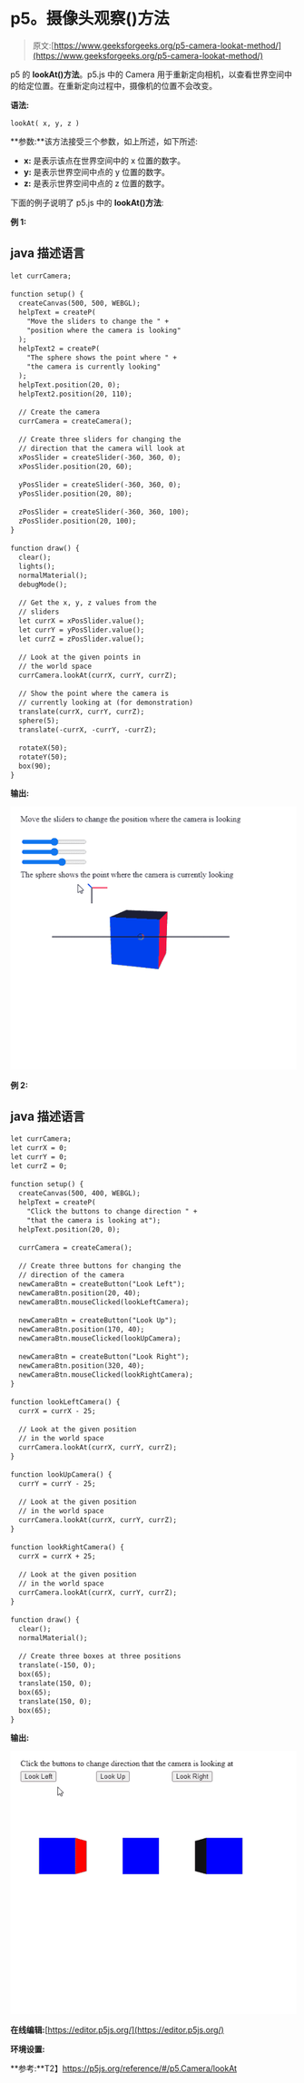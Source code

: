 # p5。摄像头观察()方法

> 原文:[https://www.geeksforgeeks.org/p5-camera-lookat-method/](https://www.geeksforgeeks.org/p5-camera-lookat-method/)

p5 的 **lookAt()方法**。p5.js 中的 Camera 用于重新定向相机，以查看世界空间中的给定位置。在重新定向过程中，摄像机的位置不会改变。

**语法:**

```
lookAt( x, y, z )

```

**参数:**该方法接受三个参数，如上所述，如下所述:

*   **x:** 是表示该点在世界空间中的 x 位置的数字。
*   **y:** 是表示世界空间中点的 y 位置的数字。
*   **z:** 是表示世界空间中点的 z 位置的数字。

下面的例子说明了 p5.js 中的 **lookAt()方法**:

**例 1:**

## java 描述语言

```
let currCamera;

function setup() {
  createCanvas(500, 500, WEBGL);
  helpText = createP(
    "Move the sliders to change the " +
    "position where the camera is looking"
  );
  helpText2 = createP(
    "The sphere shows the point where " +
    "the camera is currently looking"
  );
  helpText.position(20, 0);
  helpText2.position(20, 110);

  // Create the camera
  currCamera = createCamera();

  // Create three sliders for changing the
  // direction that the camera will look at
  xPosSlider = createSlider(-360, 360, 0);
  xPosSlider.position(20, 60);

  yPosSlider = createSlider(-360, 360, 0);
  yPosSlider.position(20, 80);

  zPosSlider = createSlider(-360, 360, 100);
  zPosSlider.position(20, 100);
}

function draw() {
  clear();
  lights();
  normalMaterial();
  debugMode();

  // Get the x, y, z values from the
  // sliders
  let currX = xPosSlider.value();
  let currY = yPosSlider.value();
  let currZ = zPosSlider.value();

  // Look at the given points in 
  // the world space
  currCamera.lookAt(currX, currY, currZ);

  // Show the point where the camera is
  // currently looking at (for demonstration)
  translate(currX, currY, currZ);
  sphere(5);
  translate(-currX, -currY, -currZ);

  rotateX(50);
  rotateY(50);
  box(90);
}
```

**输出:**

![](img/bf72fb7814653f3960858ab2fe00d21c.png)

**例 2:**

## java 描述语言

```
let currCamera;
let currX = 0;
let currY = 0;
let currZ = 0;

function setup() {
  createCanvas(500, 400, WEBGL);
  helpText = createP(
    "Click the buttons to change direction " +
    "that the camera is looking at");
  helpText.position(20, 0);

  currCamera = createCamera();

  // Create three buttons for changing the
  // direction of the camera
  newCameraBtn = createButton("Look Left");
  newCameraBtn.position(20, 40);
  newCameraBtn.mouseClicked(lookLeftCamera);

  newCameraBtn = createButton("Look Up");
  newCameraBtn.position(170, 40);
  newCameraBtn.mouseClicked(lookUpCamera);

  newCameraBtn = createButton("Look Right");
  newCameraBtn.position(320, 40);
  newCameraBtn.mouseClicked(lookRightCamera);
}

function lookLeftCamera() {
  currX = currX - 25;

  // Look at the given position
  // in the world space
  currCamera.lookAt(currX, currY, currZ);
}

function lookUpCamera() {
  currY = currY - 25;

  // Look at the given position
  // in the world space
  currCamera.lookAt(currX, currY, currZ);
}

function lookRightCamera() {
  currX = currX + 25;

  // Look at the given position
  // in the world space
  currCamera.lookAt(currX, currY, currZ);
}

function draw() {
  clear();
  normalMaterial();

  // Create three boxes at three positions
  translate(-150, 0);
  box(65);
  translate(150, 0);
  box(65);
  translate(150, 0);
  box(65);
}
```

**输出:**

![](img/a40e9040e501114c87d5b561406fdee6.png)

**在线编辑:**[https://editor.p5js.org/](https://editor.p5js.org/)

**环境设置:**

**参考:**T2】https://p5js.org/reference/#/p5.Camera/lookAt